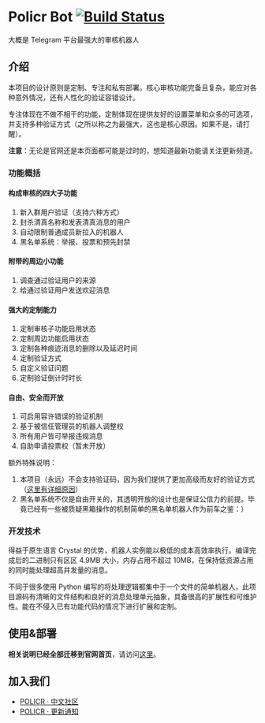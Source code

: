 # Policr Bot [![Build Status](https://github-ci.bluerain.io/api/badges/Hentioe/policr/status.svg)](https://github-ci.bluerain.io/Hentioe/policr)

大概是 Telegram 平台最强大的审核机器人

## 介绍

本项目的设计原则是定制、专注和私有部署。核心审核功能完备且复杂，能应对各种意外情况，还有人性化的验证容错设计。

专注体现在不做不相干的功能，定制体现在提供友好的设置菜单和众多的可选项，并支持多种验证方式（之所以称之为最强大，这也是核心原因。如果不是，请打醒）。

**注意**：无论是官网还是本页面都可能是过时的，想知道最新功能请关注更新频道。

### 功能概括

#### 构成审核的四大子功能

1. 新入群用户验证（支持六种方式）
1. 封杀清真名称和发表清真消息的用户
1. 自动限制普通成员新拉入的机器人
1. 黑名单系统：举报、投票和预先封禁

#### 附带的周边小功能

1. 调查通过验证用户的来源
1. 给通过验证用户发送欢迎消息

#### 强大的定制能力

1. 定制审核子功能启用状态
1. 定制周边功能启用状态
1. 定制各种痕迹消息的删除以及延迟时间
1. 定制验证方式
1. 自定义验证问题
1. 定制验证倒计时时长

#### 自由、安全而开放

1. 可启用容许错误的验证机制
1. 基于被信任管理员的机器人调整权
1. 所有用户皆可举报违规消息
1. 自助申请投票权（暂未开放）

额外特殊说明：

1. 本项目（永远）不会支持验证码，因为我们提供了更加高级而友好的验证方式（[这里有详细原因](https://policr.bluerain.io#verification_code)）
1. 黑名单系统不仅是自由开关的，其透明开放的设计也是保证公信力的前提。毕竟已经有一些被质疑黑箱操作的机制简单的黑名单机器人作为前车之鉴：）

### 开发技术

得益于原生语言 Crystal 的优势，机器人实例能以极低的成本高效率执行。编译完成后的二进制只有区区 4.9MB 大小，内存占用不超过 10MB，在保持低资源占用的同时能处理超高并发量的消息。

不同于很多使用 Python 编写的将处理逻辑都集中于一个文件的简单机器人，此项目源码有清晰的文件结构和良好的消息处理单元抽象，具备很高的扩展性和可维护性。能在不侵入已有功能代码的情况下进行扩展和定制。

## 使用&部署

**相关说明已经全部迁移到官网首页**，请访问[这里](https://policr.bluerain.io)。

## 加入我们

- [POLICR · 中文社区](https://t.me/policr_community)
- [POLICR · 更新通知](https://t.me/policr_changelog)
